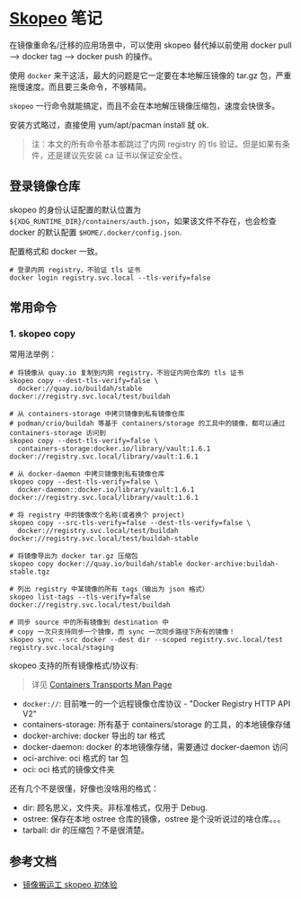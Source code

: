 # [Skopeo](https://github.com/containers/skopeo) 笔记

在镜像重命名/迁移的应用场景中，可以使用 skopeo 替代掉以前使用 docker pull –> docker tag –> docker push 的操作。

使用 `docker` 来干这活，最大的问题是它一定要在本地解压镜像的 tar.gz 包，严重拖慢速度。而且要三条命令，不够精简。

`skopeo` 一行命令就能搞定，而且不会在本地解压镜像压缩包，速度会快很多。

安装方式略过，直接使用 yum/apt/pacman install 就 ok.

>注：本文的所有命令基本都跳过了内网 registry 的 tls 验证。但是如果有条件，还是建议先安装 ca 证书以保证安全性。

## 登录镜像仓库

skopeo 的身份认证配置的默认位置为 ` ${XDG_RUNTIME_DIR}/containers/auth.json`，如果该文件不存在，也会检查 docker 的默认配置 `$HOME/.docker/config.json`.

配置格式和 docker 一致。

```
# 登录内网 registry，不验证 tls 证书
docker login registry.svc.local --tls-verify=false
```

## 常用命令

### 1. skopeo copy

常用法举例：
```shell
# 将镜像从 quay.io 复制到内网 registry，不验证内网仓库的 tls 证书 
skopeo copy --dest-tls-verify=false \
  docker://quay.io/buildah/stable docker://registry.svc.local/test/buildah
  
# 从 containers-storage 中拷贝镜像到私有镜像仓库
# podman/crio/buildah 等基于 containers/storage 的工具中的镜像，都可以通过 containers-storage 访问到
skopeo copy --dest-tls-verify=false \
  containers-storage:docker.io/library/vault:1.6.1 docker://registry.svc.local/library/vault:1.6.1 

# 从 docker-daemon 中拷贝镜像到私有镜像仓库
skopeo copy --dest-tls-verify=false \
  docker-daemon::docker.io/library/vault:1.6.1 docker://registry.svc.local/library/vault:1.6.1 

# 将 registry 中的镜像改个名称(或者换个 project)
skopeo copy --src-tls-verify=false --dest-tls-verify=false \
  docker://registry.svc.local/test/buildah docker://registry.svc.local/test/buildah-stable

# 将镜像导出为 docker tar.gz 压缩包
skopeo copy docker://quay.io/buildah/stable docker-archive:buildah-stable.tgz

# 列出 registry 中某镜像的所有 tags（输出为 json 格式）
skopeo list-tags --tls-verify=false docker://registry.svc.local/test/buildah

# 同步 source 中的所有镜像到 destination 中
# copy 一次只支持同步一个镜像，而 sync 一次同步路径下所有的镜像！
skopeo sync --src docker --dest dir --scoped registry.svc.local/test registry.svc.local/staging
```

skopeo 支持的所有镜像格式/协议有:

>详见 [Containers Transports Man Page](https://github.com/containers/image/blob/master/docs/containers-transports.5.md)

- `docker://`: 目前唯一的一个远程镜像仓库协议 - "Docker Registry HTTP API V2"
- containers-storage: 所有基于 containers/storage 的工具，的本地镜像存储
- docker-archive: docker 导出的 tar 格式
- docker-daemon: docker 的本地镜像存储，需要通过 docker-daemon 访问
- oci-archive: oci 格式的 tar 包
- oci: oci 格式的镜像文件夹

还有几个不是很懂，好像也没啥用的格式：

- dir: 顾名思义，文件夹。非标准格式，仅用于 Debug.
- ostree: 保存在本地 ostree 仓库的镜像，ostree 是个没听说过的啥仓库。。。
- tarball: dir 的压缩包？不是很清楚。


## 参考文档

- [镜像搬运工 skopeo 初体验](https://blog.k8s.li/skopeo.html)
